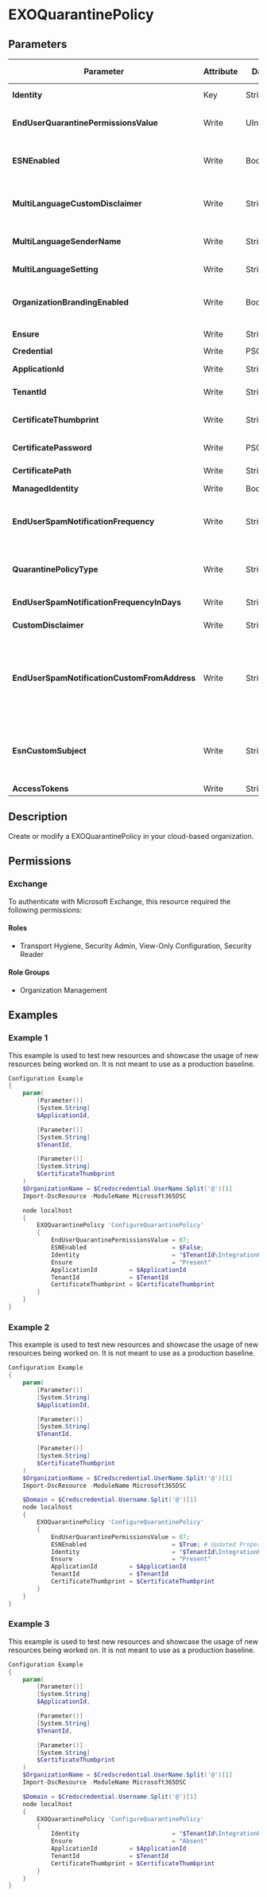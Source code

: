 ﻿# EXOQuarantinePolicy

## Parameters

| Parameter | Attribute | DataType | Description | Allowed Values |
| --- | --- | --- | --- | --- |
| **Identity** | Key | String | The Identity parameter specifies the QuarantinePolicy you want to modify. | |
| **EndUserQuarantinePermissionsValue** | Write | UInt32 | The EndUserQuarantinePermissionsValue parameter specifies the end-user permissions for the quarantine policy. | |
| **ESNEnabled** | Write | Boolean | The ESNEnabled parameter specifies whether to enable quarantine notifications (formerly known as end-user spam notifications) for the policy. | |
| **MultiLanguageCustomDisclaimer** | Write | StringArray[] | The MultiLanguageCustomDisclaimer parameter specifies the custom disclaimer text to use near the bottom of quarantine notifications. | |
| **MultiLanguageSenderName** | Write | StringArray[] | The MultiLanguageSenderName parameter specifies the email sender's display name to use in quarantine notifications. | |
| **MultiLanguageSetting** | Write | StringArray[] | The MultiLanguageSetting parameter specifies the language of quarantine notifications. | |
| **OrganizationBrandingEnabled** | Write | Boolean | The OrganizationBrandingEnabled parameter enables or disables organization branding in the end-user quarantine notification messages. | |
| **Ensure** | Write | String | Specifies if this QuarantinePolicy should exist. | `Present`, `Absent` |
| **Credential** | Write | PSCredential | Credentials of the Exchange Global Admin | |
| **ApplicationId** | Write | String | Id of the Azure Active Directory application to authenticate with. | |
| **TenantId** | Write | String | Id of the Azure Active Directory tenant used for authentication. | |
| **CertificateThumbprint** | Write | String | Thumbprint of the Azure Active Directory application's authentication certificate to use for authentication. | |
| **CertificatePassword** | Write | PSCredential | Username can be made up to anything but password will be used for CertificatePassword | |
| **CertificatePath** | Write | String | Path to certificate used in service principal usually a PFX file. | |
| **ManagedIdentity** | Write | Boolean | Managed ID being used for authentication. | |
| **EndUserSpamNotificationFrequency** | Write | String | The EndUserSpamNotificationFrequency parameter species how often quarantine notifications are sent to users. Valid values are: 04:00:00 (4 hours),1.00:00:00 (1 day),7.00:00:00 (7 days) | |
| **QuarantinePolicyType** | Write | String | The QuarantinePolicyType parameter filters the results by the specified quarantine policy type. Valid values are: QuarantinePolicy, GlobalQuarantinePolicy | |
| **EndUserSpamNotificationFrequencyInDays** | Write | String | This parameter is reserved for internal Microsoft use. | |
| **CustomDisclaimer** | Write | String | This parameter is reserved for internal Microsoft use. | |
| **EndUserSpamNotificationCustomFromAddress** | Write | String | The EndUserSpamNotificationCustomFromAddress specifies the email address of an existing internal sender to use as the sender for quarantine notifications. To set this parameter back to the default email address quarantine@messaging.microsoft.com, use the value $null. | |
| **EsnCustomSubject** | Write | StringArray[] | The EsnCustomSubject parameter specifies the text to use in the Subject field of quarantine notifications.This setting is available only in the built-in quarantine policy named DefaultGlobalTag that controls global quarantine policy settings. | |
| **AccessTokens** | Write | StringArray[] | Access token used for authentication. | |

## Description

Create or modify a EXOQuarantinePolicy in your cloud-based organization.

## Permissions

### Exchange

To authenticate with Microsoft Exchange, this resource required the following permissions:

#### Roles

- Transport Hygiene, Security Admin, View-Only Configuration, Security Reader

#### Role Groups

- Organization Management

## Examples

### Example 1

This example is used to test new resources and showcase the usage of new resources being worked on.
It is not meant to use as a production baseline.

```powershell
Configuration Example
{
    param(
        [Parameter()]
        [System.String]
        $ApplicationId,

        [Parameter()]
        [System.String]
        $TenantId,

        [Parameter()]
        [System.String]
        $CertificateThumbprint
    )
    $OrganizationName = $Credscredential.UserName.Split('@')[1]
    Import-DscResource -ModuleName Microsoft365DSC

    node localhost
    {
        EXOQuarantinePolicy 'ConfigureQuarantinePolicy'
        {
            EndUserQuarantinePermissionsValue = 87;
            ESNEnabled                        = $False;
            Identity                          = "$TenantId\IntegrationPolicy";
            Ensure                            = "Present"
            ApplicationId         = $ApplicationId
            TenantId              = $TenantId
            CertificateThumbprint = $CertificateThumbprint
        }
    }
}
```

### Example 2

This example is used to test new resources and showcase the usage of new resources being worked on.
It is not meant to use as a production baseline.

```powershell
Configuration Example
{
    param(
        [Parameter()]
        [System.String]
        $ApplicationId,

        [Parameter()]
        [System.String]
        $TenantId,

        [Parameter()]
        [System.String]
        $CertificateThumbprint
    )
    $OrganizationName = $Credscredential.UserName.Split('@')[1]
    Import-DscResource -ModuleName Microsoft365DSC

    $Domain = $Credscredential.Username.Split('@')[1]
    node localhost
    {
        EXOQuarantinePolicy 'ConfigureQuarantinePolicy'
        {
            EndUserQuarantinePermissionsValue = 87;
            ESNEnabled                        = $True; # Updated Property
            Identity                          = "$TenantId\IntegrationPolicy";
            Ensure                            = "Present"
            ApplicationId         = $ApplicationId
            TenantId              = $TenantId
            CertificateThumbprint = $CertificateThumbprint
        }
    }
}
```

### Example 3

This example is used to test new resources and showcase the usage of new resources being worked on.
It is not meant to use as a production baseline.

```powershell
Configuration Example
{
    param(
        [Parameter()]
        [System.String]
        $ApplicationId,

        [Parameter()]
        [System.String]
        $TenantId,

        [Parameter()]
        [System.String]
        $CertificateThumbprint
    )
    $OrganizationName = $Credscredential.UserName.Split('@')[1]
    Import-DscResource -ModuleName Microsoft365DSC

    $Domain = $Credscredential.Username.Split('@')[1]
    node localhost
    {
        EXOQuarantinePolicy 'ConfigureQuarantinePolicy'
        {
            Identity                          = "$TenantId\IntegrationPolicy";
            Ensure                            = "Absent"
            ApplicationId         = $ApplicationId
            TenantId              = $TenantId
            CertificateThumbprint = $CertificateThumbprint
        }
    }
}
```

